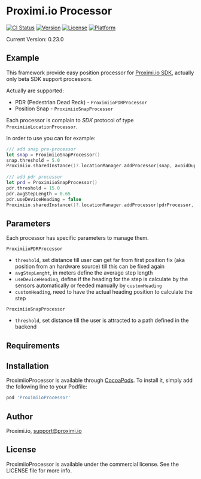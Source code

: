 # Proximi.io Processor

[![CI Status](https://img.shields.io/travis/proximiio/ProximiioProcessorPod.svg?style=flat)](https://travis-ci.org/proximiio/ProximiioProcessorPod)
[![Version](https://img.shields.io/cocoapods/v/ProximiioProcessorPod.svg?style=flat)](https://cocoapods.org/pods/ProximiioProcessorPod)
[![License](https://img.shields.io/cocoapods/l/ProximiioProcessorPod.svg?style=flat)](https://cocoapods.org/pods/ProximiioProcessorPod)
[![Platform](https://img.shields.io/cocoapods/p/ProximiioProcessorPod.svg?style=flat)](https://cocoapods.org/pods/ProximiioProcessorPod)

Current Version: 0.23.0

## Example

This framework provide easy position processor for [Proximi.io SDK](https://proximi.io), actually only beta SDK support processors.

Actually are supported:

- PDR (Pedestrian Dead Reck) - `ProximiioPDRProcessor`
- Position Snap - `ProximiioSnapProcessor`

Each processor is complain to _SDK_ protocol of type `ProximiioLocationProcessor`.

In order to use you can for example:

```swift
/// add snap pre-processor
let snap = ProximiioSnapProcessor()
snap.threshold = 5.0
Proximiio.sharedInstance()?.locationManager.addProcessor(snap, avoidDuplicates: true)
        
/// add pdr processor
let prd = ProximiioSnapProcessor()
pdr.threshold = 15.0
pdr.avgStepLength = 0.65
pdr.useDeviceHeading = false
Proximiio.sharedInstance()?.locationManager.addProcessor(pdrProcessor, avoidDuplicates: true)
```

## Parameters

Each processor has specific parameters to manage them.

`ProximiioPDRProcessor`

- `threshold`, set distance till user can get far from first position fix (aka position from an hardware source) till this can be fixed again
- `avgStepLenght`, in meters define the average step length
- `useDeviceHeading`, define if the heading for the step is calculate by the sensors automatically or feeded manually by `customHeading`
- `customHeading`, need to have the actual heading position to calculate the step

`ProximiioSnapProcessor`

- `threshold`, set distance till the user is attracted to a path defined in the backend

## Requirements

## Installation

ProximiioProcessor is available through [CocoaPods](https://cocoapods.org). To install
it, simply add the following line to your Podfile:

```ruby
pod 'ProximiioProcessor'
```

## Author

Proximi.io, support@proximi.io

## License

ProximiioProcessor is available under the commercial license. See the LICENSE file for more info.
